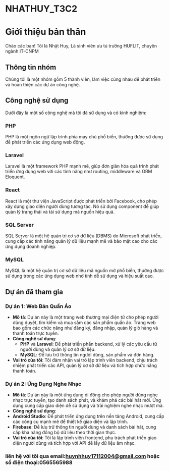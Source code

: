 # NHATHUY_T3C2
# Giới thiệu bản thân

Chào các bạn! Tôi là Nhật Huy, Là sinh viên ưu tú trường HUFLIT, chuyên ngành IT-CNPM

## Thông tin nhóm

Chúng tôi là một nhóm gồm 5 thành viên, làm việc cùng nhau để phát triển và hoàn thiện các dự án công nghệ.

## Công nghệ sử dụng

Dưới đây là một số công nghệ mà tôi đã sử dụng và có kinh nghiệm:

### PHP
PHP là một ngôn ngữ lập trình phía máy chủ phổ biến, thường được sử dụng để phát triển các ứng dụng web động.

### Laravel
Laravel là một framework PHP mạnh mẽ, giúp đơn giản hóa quá trình phát triển ứng dụng web với các tính năng như routing, middleware và ORM Eloquent.

### React
React là một thư viện JavaScript được phát triển bởi Facebook, cho phép xây dựng giao diện người dùng tương tác. Nó sử dụng component để giúp quản lý trạng thái và tái sử dụng mã nguồn hiệu quả.

### SQL Server
SQL Server là một hệ quản trị cơ sở dữ liệu (DBMS) do Microsoft phát triển, cung cấp các tính năng quản lý dữ liệu mạnh mẽ và bảo mật cao cho các ứng dụng doanh nghiệp.

### MySQL
MySQL là một hệ quản trị cơ sở dữ liệu mã nguồn mở phổ biến, thường được sử dụng trong các ứng dụng web nhờ tính dễ sử dụng và hiệu suất cao.

## Dự án đã tham gia

### Dự án 1: Web Bán Quần Áo

- **Mô tả**: Dự án này là một trang web thương mại điện tử cho phép người dùng duyệt, tìm kiếm và mua sắm các sản phẩm quần áo. Trang web bao gồm các chức năng như đăng ký, đăng nhập, quản lý giỏ hàng và thanh toán trực tuyến.
- **Công nghệ sử dụng**:
  - **PHP** và **Laravel**: Để phát triển phần backend, xử lý các yêu cầu từ người dùng và quản lý cơ sở dữ liệu.
  - **MySQL**: Để lưu trữ thông tin người dùng, sản phẩm và đơn hàng.
- **Vai trò của tôi**: Tôi đảm nhận vai trò lập trình viên backend, chịu trách nhiệm phát triển các API, quản lý cơ sở dữ liệu và tích hợp chức năng thanh toán.

### Dự án 2: Ứng Dụng Nghe Nhạc

- **Mô tả**: Dự án này là một ứng dụng di động cho phép người dùng nghe nhạc trực tuyến, tạo danh sách phát, và khám phá các bài hát mới. Ứng dụng cung cấp giao diện dễ sử dụng và trải nghiệm nghe nhạc mượt mà.
- **Công nghệ sử dụng**:
- **Android Studio**: Để phát triển ứng dụng trên nền tảng Android, cung cấp các công cụ mạnh mẽ để thiết kế giao diện và lập trình.
- **Firebase**: Để lưu trữ thông tin người dùng và danh sách bài hát, cung cấp khả năng đồng bộ dữ liệu theo thời gian thực.
- **Vai trò của tôi**: Tôi là lập trình viên frontend, phụ trách phát triển giao diện người dùng và tích hợp với API để lấy dữ liệu âm nhạc.
### liên hệ với tôi qua email:huynhhuy17112004@gmail.com hoặc số điện thoại:0565565988

